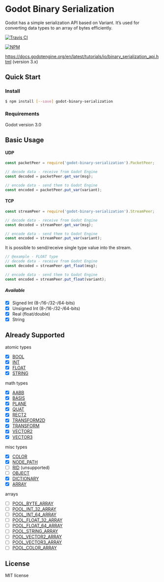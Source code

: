 # Godot Binary Serialization
Godot has a simple serialization API based on Variant. It’s used for converting data types to an array of bytes efficiently.

[![Travis CI](https://travis-ci.org/Pietrum/godot-binary-serialization.svg?branch=master)](https://travis-ci.org/Pietrum/godot-binary-serialization)

[![NPM](https://nodei.co/npm/godot-binary-serialization.png?downloads=true)](https://nodei.co/npm/godot-binary-serialization/)

https://docs.godotengine.org/en/latest/tutorials/io/binary_serialization_api.html
(version 3.x)

## Quick Start

### Install
```bash
$ npm install [--save] godot-binary-serialization
```

### Requirements
Godot version 3.0

## Basic Usage

#### UDP
```javascript
const packetPeer = require('godot-binary-serialization').PacketPeer;
```

```javascript
// decode data - receive from Godot Engine
const decoded = packetPeer.get_var(msg);

// encode data - send them to Godot Engine
const encoded = packetPeer.put_var(variant);
```

#### TCP
```javascript
const streamPeer = require('godot-binary-serialization').StreamPeer;
```

```javascript
// decode data - receive from Godot Engine
const decoded = streamPeer.get_var(msg);

// encode data - send them to Godot Engine
const encoded = streamPeer.put_var(variant);
```

It is possible to send/receive single type value into the stream.

```javascript
// @example - FLOAT type
// decode data - receive from Godot Engine
const decoded = streamPeer.get_float(msg);

// encode data - send them to Godot Engine
const encoded = streamPeer.put_float(variant);
```

##### Available 
- [x] Signed Int (8-/16-/32-/64-bits)
- [x] Unsigned Int (8-/16-/32-/64-bits)
- [x] Real (float/double)
- [x] String

## Already Supported
atomic types
- [x] [BOOL](https://docs.godotengine.org/en/latest/tutorials/io/binary_serialization_api.html#bool)
- [x] [INT](https://docs.godotengine.org/en/latest/tutorials/io/binary_serialization_api.html#int)
- [x] [FLOAT](https://docs.godotengine.org/en/latest/tutorials/io/binary_serialization_api.html#float)
- [x] [STRING](https://docs.godotengine.org/en/latest/tutorials/io/binary_serialization_api.html#string)

math types
- [x] [AABB](https://docs.godotengine.org/en/latest/tutorials/io/binary_serialization_api.html#aabb)
- [x] [BASIS](https://docs.godotengine.org/en/latest/tutorials/io/binary_serialization_api.html#basis)
- [x] [PLANE](https://docs.godotengine.org/en/latest/tutorials/io/binary_serialization_api.html#plane)
- [x] [QUAT](https://docs.godotengine.org/en/latest/tutorials/io/binary_serialization_api.html#quat)
- [x] [RECT2](https://docs.godotengine.org/en/latest/tutorials/io/binary_serialization_api.html#rect2)
- [x] [TRANSFORM2D](https://docs.godotengine.org/en/latest/tutorials/io/binary_serialization_api.html#transform2d)
- [x] [TRANSFORM](https://docs.godotengine.org/en/latest/tutorials/io/binary_serialization_api.html#transform)
- [x] [VECTOR2](https://docs.godotengine.org/en/latest/tutorials/io/binary_serialization_api.html#vector2)
- [x] [VECTOR3](https://docs.godotengine.org/en/latest/tutorials/io/binary_serialization_api.html#vector3)

misc types
- [x] [COLOR](https://docs.godotengine.org/en/latest/tutorials/io/binary_serialization_api.html#color)
- [x] [NODE_PATH](https://docs.godotengine.org/en/latest/tutorials/io/binary_serialization_api.html#nodepath)
- [ ] [RID](https://docs.godotengine.org/en/latest/tutorials/io/binary_serialization_api.html#rid-unsupported) (unsupported)
- [ ] [OBJECT](https://docs.godotengine.org/en/latest/tutorials/io/binary_serialization_api.html#object)
- [x] [DICTIONARY](https://docs.godotengine.org/en/latest/tutorials/io/binary_serialization_api.html#dictionary)
- [x] [ARRAY](https://docs.godotengine.org/en/latest/tutorials/io/binary_serialization_api.html#array)

arrays
- [ ] [POOL_BYTE_ARRAY](https://docs.godotengine.org/en/latest/tutorials/io/binary_serialization_api.html#packedbytearray)
- [ ] [POOL_INT_32_ARRAY](https://docs.godotengine.org/en/latest/tutorials/io/binary_serialization_api.html#packedint32array)
- [ ] [POOL_INT_64_ARRAY](https://docs.godotengine.org/en/latest/tutorials/io/binary_serialization_api.html#packedint64array)
- [ ] [POOL_FLOAT_32_ARRAY](https://docs.godotengine.org/en/latest/tutorials/io/binary_serialization_api.html#packedfloat32array)
- [ ] [POOL_FLOAT_64_ARRAY](https://docs.godotengine.org/en/latest/tutorials/io/binary_serialization_api.html#packedfloat64array)
- [ ] [POOL_STRING_ARRAY](https://docs.godotengine.org/en/latest/tutorials/io/binary_serialization_api.html#packedstringarray)
- [ ] [POOL_VECTOR2_ARRAY](https://docs.godotengine.org/en/latest/tutorials/io/binary_serialization_api.html#packedvector2array)
- [ ] [POOL_VECTOR3_ARRAY](https://docs.godotengine.org/en/latest/tutorials/io/binary_serialization_api.html#packedvector3array)
- [ ] [POOL_COLOR_ARRAY](https://docs.godotengine.org/en/latest/tutorials/io/binary_serialization_api.html#packedcolorarray)

## License
MIT license
